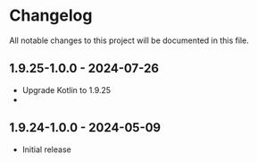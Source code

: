 # Changelog

All notable changes to this project will be documented in this file.

## 1.9.25-1.0.0 - 2024-07-26

- Upgrade Kotlin to 1.9.25
- 
## 1.9.24-1.0.0 - 2024-05-09

- Initial release
